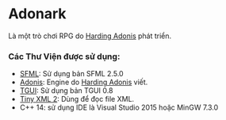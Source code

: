 # Adonark
  Là một trò chơi RPG do [Harding Adonis](https://www.facebook.com/adonis.harding) phát triển.

### Các Thư Viện được sử dụng:
 - [SFML](https://www.sfml-dev.org/): Sử dụng bản SFML 2.5.0
 - [Adonis](https://github.com/hardingadonis/Adonis-Engine): Engine do [Harding Adonis](https://www.facebook.com/adonis.harding) viết.
 - [TGUI](https://tgui.eu/): Sử dụng bản TGUI 0.8
 - [Tiny XML 2](http://www.grinninglizard.com/tinyxml2/): Dùng để đọc file XML.
 - C++ 14: sử dụng IDE là Visual Studio 2015 hoặc MinGW 7.3.0